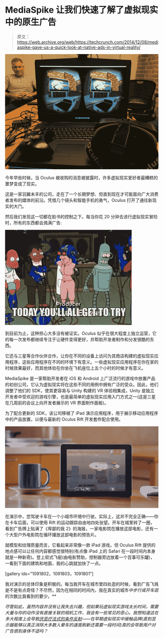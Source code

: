 # MediaSpike 让我们快速了解了虚拟现实中的原生广告 

> 原文：<https://web.archive.org/web/https://techcrunch.com/2014/12/08/mediaspike-gave-us-a-quick-look-at-native-ads-in-virtual-reality/>

![MediaSpike VR Oculus](img/cb516a5a562ae7114ef9e08d7a0f7937.png)

今年早些时候，当 Oculus 被收购的消息被披露时，许多虚拟现实爱好者最糟糕的噩梦变成了现实。

这是一家羽翼未丰的公司，走在了一个长期梦想、但直到现在才可能面向广大消费者发布的媒体的前沿。凭借几个镜头和智能手机的勇气，Oculus 打开了通往新现实的大门。

然后我们发现这一切都在脸书的控制之下。每当你花 20 分钟去进行虚拟现实冒险时，所有的东西都会溅满广告:

![oculus](img/da788de02314d1b972ea16aa14f40250.png)

到目前为止，这种担心大多没有被证实。Oculus 似乎在很大程度上独立运营，它的每一次发布都继续专注于让硬件变得更好，并帮助开发者制作和分发很酷的东西。

它还与三星等合作伙伴合作，让你在不同的设备上访问为其商店构建的虚拟现实应用程序，这些应用程序在不同的环境下有意义。一些虚拟现实应用程序在你在家的时候效果最好，而其他体验在你坐在飞机座位上五个小时的时候才有意义。

MediaSpike 是一家帮助开发者在 iOS 和 Android 上广泛流行的游戏中放置产品的初创公司，它认为虚拟现实将在这些不同的用例中拥有广泛的受众。因此，他们调整了他们的 SDK，使其更容易与 Unity 构建的 VR 体验相集成，Unity 是独立开发者中受欢迎的游戏引擎，也是最简单的虚拟现实应用入门方式之一(这是三星在几周前的会议上向开发者展示的 VR 界面制作面板)。

为了配合更新的 SDK，该公司移植了 iPad 演示应用程序，用于展示移动应用程序中的产品放置，以便与最新的 Oculus Rift 开发套件配合使用。

![MediaSpike iPad](img/73445906417dd2748e2126a284282b2c.png)

在演示中，您驾驶卡车在一个小城市环境中行驶。实际上，这并不完全正确——你在卡车后面，可以使用 Rift 的运动跟踪自由地四处张望。开车在城里转了一圈，看到广告牌上贴满了《卑鄙的我 2》的海报，一家电影院在播放这部电影，还有一个大型户外电影院在循环播放这部电影的预告片。

就模型和纹理质量而言，它看起来非常像一款 iPad 游戏，但 Oculus Rift 提供的地点感可以让任何内容都感觉很特别(有点像 iPad 上的 Safari 在一段时间内本身就是一种新奇)。登上软式飞艇(由电影赞助，控制器旁边放着一个百事可乐罐)，一看到下面的建筑和地面，我的心跳就加快了一点。

[gallery ids="1091802，1091803，1091801"]

我对演示的总体印象是积极的。每当我开车在城市里四处逛的时候，看到广告飞溅是不是有点奇怪？不尽然，因为在相同的时间内，我在真实的城市*中步行或开车逛*的次数比我看到的要少。**

 *尽管如此，虽然内容并没有让我失去兴趣，但如果玩虚拟现实游戏太长时间，需要大量与你的动作没有直接关联的相机工作，我会有一些常见的恶心。我想知道这在多大程度上会导致[厌恶疗法式的条件反射](https://web.archive.org/web/20221209104208/http://en.wikipedia.org/wiki/Aversion_therapy)——在早期虚拟现实中接触品牌(直到显示器能够以真正消除大多数人晕车的速度刷新还需要一段时间)真的会导致用户对广告感到身体不适吗？*